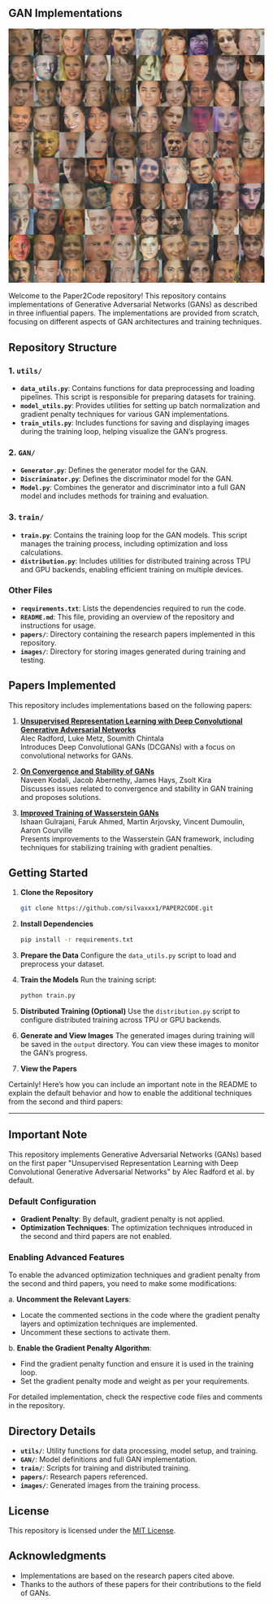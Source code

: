 
## GAN Implementations

![Celeb DCGANs](images/faces.png)

Welcome to the Paper2Code repository! This repository contains implementations of Generative Adversarial Networks (GANs) as described in three influential papers. The implementations are provided from scratch, focusing on different aspects of GAN architectures and training techniques.

## Repository Structure

### 1. **`utils/`**
   - **`data_utils.py`**: Contains functions for data preprocessing and loading pipelines. This script is responsible for preparing datasets for training.
   - **`model_utils.py`**: Provides utilities for setting up batch normalization and gradient penalty techniques for various GAN implementations.
   - **`train_utils.py`**: Includes functions for saving and displaying images during the training loop, helping visualize the GAN’s progress.

### 2. **`GAN/`**
   - **`Generator.py`**: Defines the generator model for the GAN.
   - **`Discriminator.py`**: Defines the discriminator model for the GAN.
   - **`Model.py`**: Combines the generator and discriminator into a full GAN model and includes methods for training and evaluation.

### 3. **`train/`**
   - **`train.py`**: Contains the training loop for the GAN models. This script manages the training process, including optimization and loss calculations.
   - **`distribution.py`**: Includes utilities for distributed training across TPU and GPU backends, enabling efficient training on multiple devices.

### Other Files
- **`requirements.txt`**: Lists the dependencies required to run the code.
- **`README.md`**: This file, providing an overview of the repository and instructions for usage.
- **`papers/`**: Directory containing the research papers implemented in this repository.
- **`images/`**: Directory for storing images generated during training and testing.

## Papers Implemented

This repository includes implementations based on the following papers:

1. **[Unsupervised Representation Learning with Deep Convolutional Generative Adversarial Networks](https://arxiv.org/abs/1511.06434)**  
   Alec Radford, Luke Metz, Soumith Chintala  
   Introduces Deep Convolutional GANs (DCGANs) with a focus on convolutional networks for GANs.

2. **[On Convergence and Stability of GANs](https://arxiv.org/abs/1611.03824)**  
   Naveen Kodali, Jacob Abernethy, James Hays, Zsolt Kira  
   Discusses issues related to convergence and stability in GAN training and proposes solutions.

3. **[Improved Training of Wasserstein GANs](https://arxiv.org/abs/1704.00028)**  
   Ishaan Gulrajani, Faruk Ahmed, Martin Arjovsky, Vincent Dumoulin, Aaron Courville  
   Presents improvements to the Wasserstein GAN framework, including techniques for stabilizing training with gradient penalties.

## Getting Started

1. **Clone the Repository**
   ```bash
   git clone https://github.com/silvaxxx1/PAPER2CODE.git
   ```

2. **Install Dependencies**
   ```bash
   pip install -r requirements.txt
   ```

3. **Prepare the Data**
   Configure the `data_utils.py` script to load and preprocess your dataset.

4. **Train the Models**
   Run the training script:
   ```bash
   python train.py
   ```

5. **Distributed Training (Optional)**
   Use the `distribution.py` script to configure distributed training across TPU or GPU backends.

6. **Generate and View Images**
   The generated images during training will be saved in the `output` directory. You can view these images to monitor the GAN’s progress.

7. **View the Papers**

Certainly! Here’s how you can include an important note in the README to explain the default behavior and how to enable the additional techniques from the second and third papers:

---

## Important Note

This repository implements Generative Adversarial Networks (GANs) based on the first paper "Unsupervised Representation Learning with Deep Convolutional Generative Adversarial Networks" by Alec Radford et al. by default. 

### Default Configuration

- **Gradient Penalty**: By default, gradient penalty is not applied.
- **Optimization Techniques**: The optimization techniques introduced in the second and third papers are not enabled.

### Enabling Advanced Features

To enable the advanced optimization techniques and gradient penalty from the second and third papers, you need to make some modifications:

a. **Uncomment the Relevant Layers**: 
   - Locate the commented sections in the code where the gradient penalty layers and optimization techniques are implemented.
   - Uncomment these sections to activate them.

b. **Enable the Gradient Penalty Algorithm**:
   - Find the gradient penalty function and ensure it is used in the training loop.
   - Set the gradient penalty mode and weight as per your requirements.

For detailed implementation, check the respective code files and comments in the repository. 

## Directory Details

- **`utils/`**: Utility functions for data processing, model setup, and training.
- **`GAN/`**: Model definitions and full GAN implementation.
- **`train/`**: Scripts for training and distributed training.
- **`papers/`**: Research papers referenced.
- **`images/`**: Generated images from the training process.

## License

This repository is licensed under the [MIT License](LICENSE).

## Acknowledgments

- Implementations are based on the research papers cited above.
- Thanks to the authors of these papers for their contributions to the field of GANs.


